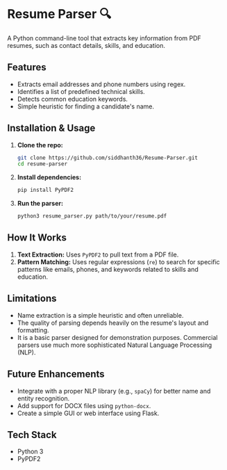# Resume Parser 🔍

A Python command-line tool that extracts key information from PDF resumes, such as contact details, skills, and education.

## Features
- Extracts email addresses and phone numbers using regex.
- Identifies a list of predefined technical skills.
- Detects common education keywords.
- Simple heuristic for finding a candidate's name.

## Installation & Usage

1.  **Clone the repo:**
    ```bash
    git clone https://github.com/siddhanth36/Resume-Parser.git
    cd resume-parser
    ```

2.  **Install dependencies:**
    ```bash
    pip install PyPDF2
    ```

3.  **Run the parser:**
    ```bash
    python3 resume_parser.py path/to/your/resume.pdf
    ```

## How It Works
1.  **Text Extraction:** Uses `PyPDF2` to pull text from a PDF file.
2.  **Pattern Matching:** Uses regular expressions (`re`) to search for specific patterns like emails, phones, and keywords related to skills and education.

## Limitations
- Name extraction is a simple heuristic and often unreliable.
- The quality of parsing depends heavily on the resume's layout and formatting.
- It is a basic parser designed for demonstration purposes. Commercial parsers use much more sophisticated Natural Language Processing (NLP).

## Future Enhancements
- Integrate with a proper NLP library (e.g., `spaCy`) for better name and entity recognition.
- Add support for DOCX files using `python-docx`.
- Create a simple GUI or web interface using Flask.

## Tech Stack
- Python 3
- PyPDF2
